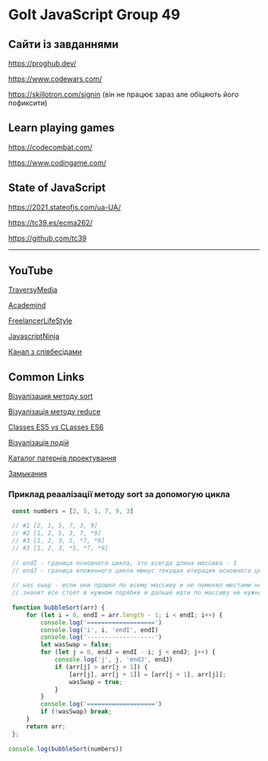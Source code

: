 # GoIt JavaScript Group 49

## Сайти із завданнями
https://proghub.dev/

https://www.codewars.com/

https://skillotron.com/signin (він не працює зараз але обіцяють його пофиксити)

## Learn playing games
https://codecombat.com/

https://www.codingame.com/


## State of JavaScript
https://2021.stateofjs.com/ua-UA/

https://tc39.es/ecma262/

https://github.com/tc39

-----------------------

## YouTube

[TraversyMedia](https://www.youtube.com/c/TraversyMedia)

[Academind](https://www.youtube.com/c/Academind)

[FreelancerLifeStyle](https://www.youtube.com/c/FreelancerLifeStyle/videos)

[JavascriptNinja](https://www.youtube.com/c/JavascriptNinja)

[Канал з співбесідами](https://www.youtube.com/c/otsobes)

## Common Links

[Візуалізация методу sort](https://www.hackerearth.com/practice/algorithms/sorting/bubble-sort/visualize/)

[Візуалізація методу reduce](http://reduce.surge.sh/)

[Classes ES5 vs CLasses ES6](https://medium.com/@apalshah/javascript-class-difference-between-es5-and-es6-classes-a37b6c90c7f8)

[Візуалізація подій](http://jsbin.com/valasomeli/edit?html,js,output)

[Каталог патернів проектування](https://refactoring.guru/uk/design-patterns/catalog)

[Замыкания](https://medium.com/webbdev/closures-9a20e84b62cd)

### Приклад реаалізації методу sort за допомогую цикла
```js
 const numbers = [2, 5, 1, 7, 9, 3]
 
 // #1 [2, 1, 5, 7, 3, 9]
 // #2 [1, 2, 5, 3, 7, *9]
 // #3 [1, 2, 3, 5, *7, *9]
 // #3 [1, 2, 3, *5, *7, *9]
 
 // endI - граница основного цикла, это всегда длина массива - 1
 // endJ - граница вложенного цикла минус текущая итерация основного цикла
 
 // was swap - если они прошел по всему массиву и не поменял местами не один элемент
 // значит все стоят в нужном порябке и дальше идти по массиву не нужно
 
 function bubbleSort(arr) {
     for (let i = 0, endI = arr.length - 1; i < endI; i++) {
         console.log('===================')
         console.log('i', i, 'endI', endI)
         console.log('-------------------')
         let wasSwap = false;
         for (let j = 0, endJ = endI - i; j < endJ; j++) {
             console.log('j', j, 'endJ', endJ)
             if (arr[j] > arr[j + 1]) {
                 [arr[j], arr[j + 1]] = [arr[j + 1], arr[j]];
                 wasSwap = true;
             }
         }
         console.log('===================')
         if (!wasSwap) break;
     }
     return arr;
 };
 
console.log(bubbleSort(numbers))
```

